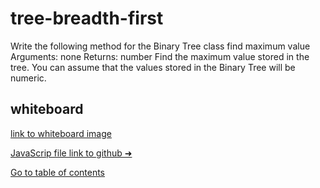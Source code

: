 # tree-breadth-first
Write the following method for the Binary Tree class
     find maximum value
     Arguments: none
     Returns: number
Find the maximum value stored in the tree. You can assume that the values stored in the Binary Tree will be numeric.

## whiteboard

[link to whiteboard image]()


[JavaScrip file link to github ➜](https://github.com/Suhaib-Ersan/401-data-structures-and-algorithms/blob/main/class-17-tree-breadth-first/tree-breadth-first.js)

[Go to table of contents](https://suhaib-ersan.github.io/401-data-structures-and-algorithms)